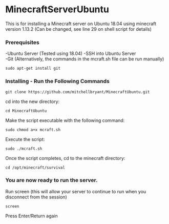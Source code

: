 # MinecraftServerUbuntu
This is for installing a Minecraft server on Ubuntu 18.04 using minecraft version 1.13.2 (Can be changed, see line 29 on shell script for details)
### Prerequisites
-Ubuntu Server (Tested using 18.04) 
-SSH into Ubuntu Server  
-Git (Alternatively, the commands in the mcraft.sh file can be run manually)  
```
sudo apt-get install git 
```
### Installing - Run the Following Commands
```
git clone https://github.com/mitchellbryant/MinecraftUbuntu.git
```
cd into the new directory:
```
cd MinecraftUbuntu
```
Make the script executable with the following command: 
```
sudo chmod a+x mcraft.sh
```
Execute the script:
```
sudo ./mcraft.sh
```
Once the script completes, cd to the minecraft directory:
```
cd /opt/minecraft/survival
```
### You are now ready to run the server. 
Run screen (this will allow your server to continue to run when you disconnect from the session)
```
screen
```
Press Enter/Return again
